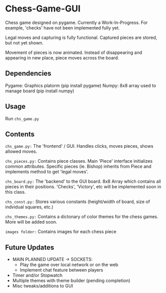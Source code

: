 # Chess-Game-GUI
Chess game designed on pygame.   Currently a Work-In-Progress. For example, 'checks' have not been implemented fully yet.  

Legal moves and capturing is fully functional. Captured pieces are stored, but not yet shown.  

Movement of pieces is now animated. Instead of disappearing and appearing in new place, piece moves across the board.

## Dependencies
Pygame: Graphics platorm (pip install pygame)
Numpy: 8x8 array used to manage board (pip install numpy)

## Usage
Run `chs_game.py`

## Contents
`chs_game.py:` The 'frontend' / GUI. Handles clicks, moves pieces, shows allowed moves. 

`chs_pieces.py:` Contains piece classes. Main 'Piece' interface initializes common attributes. Specific pieces (ie. Bishop) inherits from Piece and implements method to get 'legal moves'.  

`chs_board.py:` The 'backend' to the GUI board. 8x8 Array which contains all pieces in their positions. 'Checks', 'Victory', etc will be implemented soon in this class.  

`chs_const.py:` Stores various constants (height/width of board, size of indvidual squares, etc.)

`chs_themes.py:` Contains a dictonary of color themes for the chess games. More will be added soon.

`images folder:` Contains images for each chess piece  



## Future Updates
- MAIN PLANNED UPDATE -> SOCKETS:
    - Play the game over local network or on the web
    - Implement chat feature between players
- Timer and/or Stopwatch
- Multiple themes with theme builder (pending completion)
- Misc tweaks/additions to GUI 
